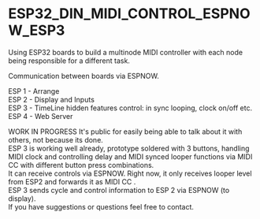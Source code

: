 # ESP32_DIN_MIDI_CONTROL_ESPNOW_ESP3

Using ESP32 boards to build a multinode MIDI controller with each node being responsible for a different task. 

Communication between boards via ESPNOW.

ESP 1 - Arrange <br>
ESP 2 - Display and Inputs <br>
ESP 3 - TimeLine hidden features control: in sync looping, clock on/off etc. <br>
ESP 4 - Web Server <br>

WORK IN PROGRESS
It's public for easily being able to talk about it with others, not because its done. <br>
ESP 3 is working well already, prototype soldered with 3 buttons, handling MIDI clock and controlling delay and MIDI synced looper functions via MIDI CC with different button press combinations. <br>
It can receive controls via ESPNOW. Right now, it only receives looper level from ESP2 and forwards it as MIDI CC .<br>
ESP 3 sends cycle and control information to ESP 2 via ESPNOW (to display). <br>
If you have suggestions or questions feel free to contact.
